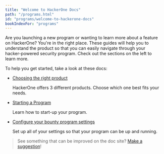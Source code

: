 ```yaml
---
title: "Welcome to HackerOne Docs"
path: "/programs.html"
id: "programs/welcome-to-hackerone-docs"
bookIndexFor: "programs"
---
```


Are you launching a new program or wanting to learn more about a feature on HackerOne? You're in the right place. These guides will help you to understand the product so that you can easily navigate through your hacker-powered security program. Check out the sections on the left to learn more.

To help you get started, take a look at these docs: 

* [Choosing the right product](/programs/overview.html)

  HackerOne offers 3 different products. Choose which one best fits your needs.

* [Starting a Program](/programs/program-start-up-guide.html)

  Learn how to start-up your program.

* [Configure your bounty program settings](/programs/start-h1-bounty.html)

  Set up all of your settings so that your program can be up and running.

>See something that can be improved on the doc site? [Make a suggestion](/programs/edit-the-doc-site.html)!
